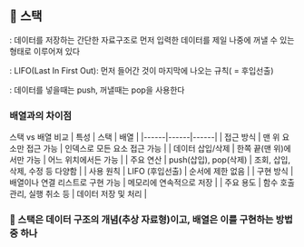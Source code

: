 ## 📌 스택

: 데이터를 저장하는 간단한 자료구조로 먼저 입력한 데이터를 제일 나중에 꺼낼 수 있는 형태로 이루어져 있다

: LIFO(Last In First Out): 먼저 들어간 것이 마지막에 나오는 규칙( = 후입선출)

: 데이터를 넣을때는 push, 꺼낼때는 pop을 사용한다

### 배열과의 차이점

스택 vs 배열 비교
| 특성 | 스택 | 배열 |
|------|------|------|
| 접근 방식 | 맨 위 요소만 접근 가능 | 인덱스로 모든 요소 접근 가능 |
| 데이터 삽입/삭제 | 한쪽 끝(맨 위)에서만 가능 | 어느 위치에서든 가능 |
| 주요 연산 | push(삽입), pop(삭제) | 조회, 삽입, 삭제, 수정 등 다양함 |
| 사용 원칙 | LIFO (후입선출) | 순서에 제한 없음 |
| 구현 방식 | 배열이나 연결 리스트로 구현 가능 | 메모리에 연속적으로 저장 |
| 주요 용도 | 함수 호출 관리, 실행 취소 등 | 데이터 저장 및 처리 |

### 💬 스택은 데이터 구조의 개념(추상 자료형)이고, 배열은 이를 구현하는 방법 중 하나
